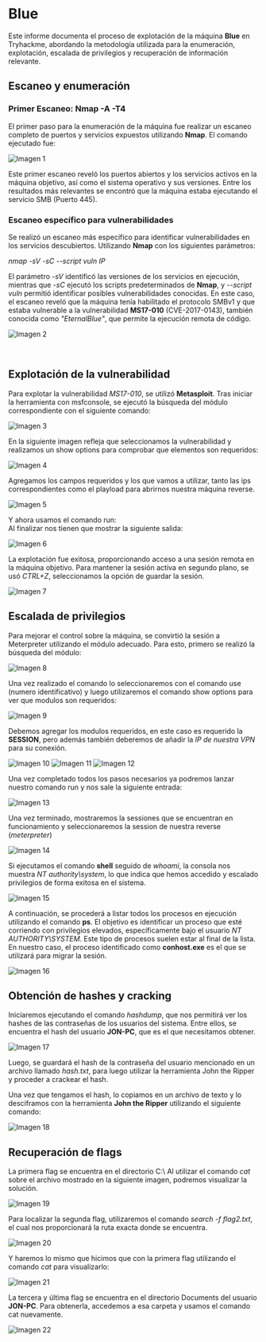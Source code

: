 # Blue

Este informe documenta el proceso de explotación de la máquina **Blue** en Tryhackme, abordando la metodología utilizada para la enumeración, explotación, escalada de privilegios y recuperación de información relevante.
<br>

## Escaneo y enumeración
### Primer Escaneo: Nmap -A -T4
El primer paso para la enumeración de la máquina fue realizar un escaneo completo de puertos y servicios expuestos utilizando **Nmap**. El comando ejecutado fue:

![Imagen 1](_resources/1.png)

Este primer escaneo reveló los puertos abiertos y los servicios activos en la máquina objetivo, así como el sistema operativo y sus versiones. Entre los resultados más relevantes se encontró que la máquina estaba ejecutando el servicio SMB (Puerto 445).

### Escaneo específico para vulnerabilidades

Se realizó un escaneo más específico para identificar vulnerabilidades en los servicios descubiertos. Utilizando **Nmap** con los siguientes parámetros:

*nmap -sV -sC --script vuln IP*

El parámetro *-sV* identificó las versiones de los servicios en ejecución, mientras que *-sC* ejecutó los scripts predeterminados de **Nmap**, y *--script vuln* permitió identificar posibles vulnerabilidades conocidas. En este caso, el escaneo reveló que la máquina tenía habilitado el protocolo SMBv1 y que estaba vulnerable a la vulnerabilidad **MS17-010** (CVE-2017-0143), también conocida como *"EternalBlue"*, que permite la ejecución remota de código.

![Imagen 2](_resources/2.png)

<br>

## Explotación de la vulnerabilidad

Para explotar la vulnerabilidad *MS17-010*, se utilizó **Metasploit**. Tras iniciar la herramienta con msfconsole, se ejecutó la búsqueda del módulo correspondiente con el siguiente comando:


![Imagen 3](_resources/3.png)

En la siguiente imagen refleja que seleccionamos la vulnerabilidad y realizamos un show options para comprobar que elementos son requeridos:

![Imagen 4](_resources/4.png)

Agregamos los campos requeridos y los que vamos a utilizar, tanto las ips correspondientes como el playload para abrirnos nuestra máquina reverse.

![Imagen 5](_resources/5.png)

Y ahora usamos el comando run:  
Al finalizar nos tienen que mostrar la siguiente salida:

![Imagen 6](_resources/6.png)

La explotación fue exitosa, proporcionando acceso a una sesión remota en la máquina objetivo. Para mantener la sesión activa en segundo plano, se usó *CTRL+Z*, seleccionamos la opción de guardar la sesión.

![Imagen 7](_resources/7.png)

## Escalada de privilegios

Para mejorar el control sobre la máquina, se convirtió la sesión a Meterpreter utilizando el módulo adecuado. Para esto, primero se realizó la búsqueda del módulo:

![Imagen 8](_resources/8.png)

Una vez realizado el comando lo seleccionaremos con el comando use (numero identificativo) y luego utilizaremos el comando show options para ver que modulos son requeridos:

![Imagen 9](_resources/9.png)

Debemos agregar los modulos requeridos, en este caso es requerido la **SESSION**, pero además también deberemos de añadir la *IP de nuestra VPN* para su conexión.

![Imagen 10](_resources/10.png)
![Imagen 11](_resources/11.png)
![Imagen 12](_resources/12.png)


Una vez completado todos los pasos necesarios ya podremos lanzar nuestro comando run y nos sale la siguiente entrada:

![Imagen 13](_resources/13.png)

Una vez terminado, mostraremos la sessiones que se encuentran en funcionamiento y seleccionaremos la session de nuestra reverse (*meterpreter*)

![Imagen 14](_resources/14.png)

Si ejecutamos el comando **shell** seguido de *whoami*, la consola nos muestra *NT authority\\system*, lo que indica que hemos accedido y escalado privilegios de forma exitosa en el sistema.

![Imagen 15](_resources/15.png)

A continuación, se procederá a listar todos los procesos en ejecución utilizando el comando **ps**. El objetivo es identificar un proceso que esté corriendo con privilegios elevados, específicamente bajo el usuario *NT AUTHORITY\SYSTEM*. Este tipo de procesos suelen estar al final de la lista. En nuestro caso, el proceso identificado como **conhost.exe** es el que se utilizará para migrar la sesión.

![Imagen 16](_resources/16.png)

## Obtención de hashes y cracking

Iniciaremos ejecutando el comando *hashdump*, que nos permitirá ver los hashes de las contraseñas de los usuarios del sistema. Entre ellos, se encuentra el hash del usuario **JON-PC**, que es el que necesitamos obtener.

![Imagen 17](_resources/17.png)

Luego, se guardará el hash de la contraseña del usuario mencionado en un archivo llamado *hash.txt*, para luego utilizar la herramienta John the Ripper y proceder a crackear el hash.

Una vez que tengamos el hash, lo copiamos en un archivo de texto y lo desciframos con la herramienta **John the Ripper** utilizando el siguiente comando:

![Imagen 18](_resources/18.png)

## Recuperación de flags

La primera flag se encuentra en el directorio C:\ Al utilizar el comando *cat* sobre el archivo mostrado en la siguiente imagen, podremos visualizar la solución.

![Imagen 19](_resources/19.png)

Para localizar la segunda flag, utilizaremos el comando *search -f flag2.txt*, el cual nos proporcionará la ruta exacta donde se encuentra.

![Imagen 20](_resources/20.png)

Y haremos lo mismo que hicimos que con la primera flag utilizando el comando *cat* para visualizarlo:

![Imagen 21](_resources/21.png)

La tercera y última flag se encuentra en el directorio Documents del usuario **JON-PC**. Para obtenerla, accedemos a esa carpeta y usamos el comando cat nuevamente.

![Imagen 22](_resources/22.png)